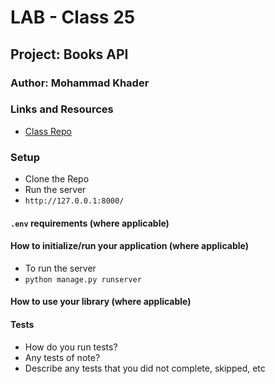# LAB - Class 25

## Project: Books API

### Author: Mohammad Khader

### Links and Resources

- [Class Repo](https://github.com/LTUC/amman-python-401d10/tree/main/Class-25)

### Setup

- Clone the Repo
- Run the server
- `http://127.0.0.1:8000/`

#### `.env` requirements (where applicable)


#### How to initialize/run your application (where applicable)

- To run the server
- `python manage.py runserver`

#### How to use your library (where applicable)

#### Tests

- How do you run tests?
- Any tests of note?
- Describe any tests that you did not complete, skipped, etc
